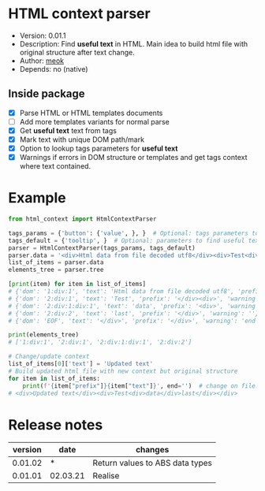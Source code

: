 # HTML context parser

* Version: 0.01.1
* Description: Find **useful text** in HTML. Main idea to build html file with original structure after text change.
* Author: [meok][author]
* Depends: no (native)

## Inside package

- [x] Parse HTML or HTML templates documents
- [ ] Add more templates variants for normal parse
- [x] Get **useful text** text from tags
- [x] Mark text with unique DOM path/mark
- [x] Option to lookup tags parameters for **useful text**
- [x] Warnings if errors in DOM structure
 or templates and get tags context where text contained.
# Example

```python
from html_context import HtmlContextParser

tags_params = {'button': {'value', }, }  # Optional: tags parameters to find useful text
tags_default = {'tooltip', }  # Optional: parameters to find useful text in all tags
parser = HtmlContextParser(tags_params, tags_default)
parser.data = '<div>Html data from file decoded utf8</div><div>Test<div>data</div>last</div>'  # Data from HTML file
list_of_items = parser.data
elements_tree = parser.tree

[print(item) for item in list_of_items]
# {'dom': '1:div:1', 'text': 'Html data from file decoded utf8', 'prefix': '<div>', 'warning': ''}
# {'dom': '2:div:1', 'text': 'Test', 'prefix': '</div><div>', 'warning': ''}
# {'dom': '2:div:1:div:1', 'text': 'data', 'prefix': '<div>', 'warning': ''}
# {'dom': '2:div:2', 'text': 'last', 'prefix': '</div>', 'warning': ''}
# {'dom': 'EOF', 'text': '</div>', 'prefix': '</div>', 'warning': 'end of file'}

print(elements_tree)
# ['1:div:1', '2:div:1', '2:div:1:div:1', '2:div:2']

# Change/update context 
list_of_items[0]['text'] = 'Updated text'
# Build updated html file with new context but original structure
for item in list_of_items:
    print(f'{item["prefix"]}{item["text"]}', end='')  # change on file.write()
# <div>Updated text</div><div>Test<div>data</div>last</div></div>
```

# Release notes

| version | date     | changes                                                            |
| ------- | -------- | ------------------------------------------------------------------ |
| 0.01.02 |     *    | Return values to ABS data types                                    |
| 0.01.01 | 02.03.21 | Realise                                                            |

[author]: <https://bazha.ru> "meok home page"
